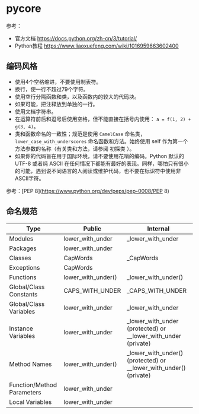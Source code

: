 # pycore

参考：

- 官方文档 https://docs.python.org/zh-cn/3/tutorial/
- Python教程 https://www.liaoxuefeng.com/wiki/1016959663602400

## 编码风格

- 使用4个空格缩进，不要使用制表符。
- 换行，使一行不超过79个字符。
- 使用空行分隔函数和类，以及函数内的较大的代码块。
- 如果可能，把注释放到单独的一行。
- 使用文档字符串。
- 在运算符前后和逗号后使用空格，但不能直接在括号内使用： `a = f(1, 2) + g(3, 4)`。
- 类和函数命名的一致性；规范是使用 `CamelCase` 命名类，`lower_case_with_underscores` 命名函数和方法。始终使用 self 作为第一个方法参数的名称（有关类和方法，请参阅 初探类 ）。
- 如果你的代码旨在用于国际环境，请不要使用花哨的编码。Python 默认的 UTF-8 或者纯 ASCII 在任何情况下都能有最好的表现。同样，哪怕只有很小的可能，遇到说不同语言的人阅读或维护代码，也不要在标识符中使用非ASCII字符。

参考：[PEP 8](https://www.python.org/dev/peps/pep-0008/PEP 8)

## 命名规范

Type |	Public | Internal
---|---|---
Modules	| lower_with_under	| 	_lower_with_under
Packages	| 	lower_with_under	 
Classes	| 	CapWords		| _CapWords
Exceptions	| 	CapWords	 
Functions	| 	lower_with_under()	| 	_lower_with_under()
Global/Class Constants		| CAPS_WITH_UNDER		| _CAPS_WITH_UNDER
Global/Class Variables	| 	lower_with_under	| 	_lower_with_under
Instance Variables	| 	lower_with_under	| 	_lower_with_under (protected) or __lower_with_under (private)
Method Names	| 	lower_with_under()		| _lower_with_under() (protected) or __lower_with_under() (private)
Function/Method Parameters	| 	lower_with_under	 
Local Variables	|	lower_with_under	
